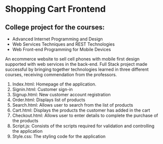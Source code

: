 # Shopping Cart Frontend

## College project for the courses:
- Advanced Internet Programming and Design
- Web Services Techniques and REST Technologies
- Web Front-end Programming for Mobile Devices

An ecommerce website to sell cell phones with mobile first design supported with web services in the back-end. 
Full Stack project made successful by bringing together technologies learned in three different courses, receiving commendation from the professors.


1. Index.html: Homepage of the application.
2. Signin.html: Customer sign-in
3. Signup.html: New customer account registration
4. Order.html: Displays list of products
5. Search.html: Allows user to search from the list of products
6. Cart.html: Displays the products the customer has added in the cart
7. Checkout.html: Allows user to enter details to complete the purchase of the products
8. Script.js: Consists of the scripts required for validation and controlling the application
9. Style.css: The styling code for the application
